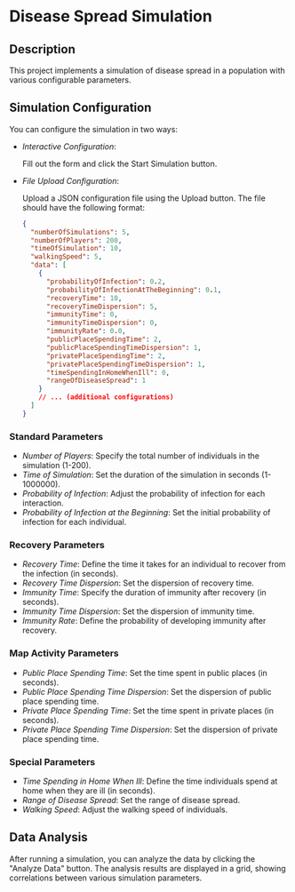 # Disease Spread Simulation

## Description

This project implements a simulation of disease spread in a population with various configurable parameters.

## Simulation Configuration

You can configure the simulation in two ways:

- _Interactive Configuration_:

  Fill out the form and click the Start Simulation button.

- _File Upload Configuration_:

  Upload a JSON configuration file using the Upload button.
  The file should have the following format:

  ```json
  {
    "numberOfSimulations": 5,
    "numberOfPlayers": 200,
    "timeOfSimulation": 10,
    "walkingSpeed": 5,
    "data": [
      {
        "probabilityOfInfection": 0.2,
        "probabilityOfInfectionAtTheBeginning": 0.1,
        "recoveryTime": 10,
        "recoveryTimeDispersion": 5,
        "immunityTime": 0,
        "immunityTimeDispersion": 0,
        "immunityRate": 0.0,
        "publicPlaceSpendingTime": 2,
        "publicPlaceSpendingTimeDispersion": 1,
        "privatePlaceSpendingTime": 2,
        "privatePlaceSpendingTimeDispersion": 1,
        "timeSpendingInHomeWhenIll": 0,
        "rangeOfDiseaseSpread": 1
      }
      // ... (additional configurations)
    ]
  }
  ```

### Standard Parameters

- _Number of Players_: Specify the total number of individuals in the simulation (1-200).
- _Time of Simulation_: Set the duration of the simulation in seconds (1-1000000).
- _Probability of Infection_: Adjust the probability of infection for each interaction.
- _Probability of Infection at the Beginning_: Set the initial probability of infection for each individual.

### Recovery Parameters

- _Recovery Time_: Define the time it takes for an individual to recover from the infection (in seconds).
- _Recovery Time Dispersion_: Set the dispersion of recovery time.
- _Immunity Time_: Specify the duration of immunity after recovery (in seconds).
- _Immunity Time Dispersion_: Set the dispersion of immunity time.
- _Immunity Rate_: Define the probability of developing immunity after recovery.

### Map Activity Parameters

- _Public Place Spending Time_: Set the time spent in public places (in seconds).
- _Public Place Spending Time Dispersion_: Set the dispersion of public place spending time.
- _Private Place Spending Time_: Set the time spent in private places (in seconds).
- _Private Place Spending Time Dispersion_: Set the dispersion of private place spending time.

### Special Parameters

- _Time Spending in Home When Ill_: Define the time individuals spend at home when they are ill (in seconds).
- _Range of Disease Spread_: Set the range of disease spread.
- _Walking Speed_: Adjust the walking speed of individuals.

## Data Analysis

After running a simulation, you can analyze the data by clicking the "Analyze Data" button. The analysis results are displayed in a grid, showing correlations between various simulation parameters.
